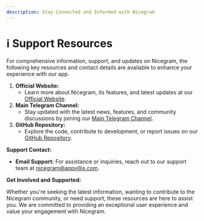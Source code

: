 ```yaml
---
description: Stay Connected and Informed with Nicegram
---
```


# ℹ️ Support Resources

For comprehensive information, support, and updates on Nicegram, the following key resources and contact details are available to enhance your experience with our app.

1. **Official Website:**
   * Learn more about Nicegram, its features, and latest updates at our [Official Website](https://nicegram.app/).
2. **Main Telegram Channel:**
   * Stay updated with the latest news, features, and community discussions by joining our [Main Telegram Channel](https://t.me/nicegramapp).
3. **GitHub Repository:**
   * Explore the code, contribute to development, or report issues on our [GitHub Repository](https://github.com/Nicegram).

**Support Contact:**

* **Email Support:** For assistance or inquiries, reach out to our support team at [nicegram@appvillis.com](mailto:nicegram@appvillis.com).

**Get Involved and Supported:**

Whether you're seeking the latest information, wanting to contribute to the Nicegram community, or need support, these resources are here to assist you. We are committed to providing an exceptional user experience and value your engagement with Nicegram.
